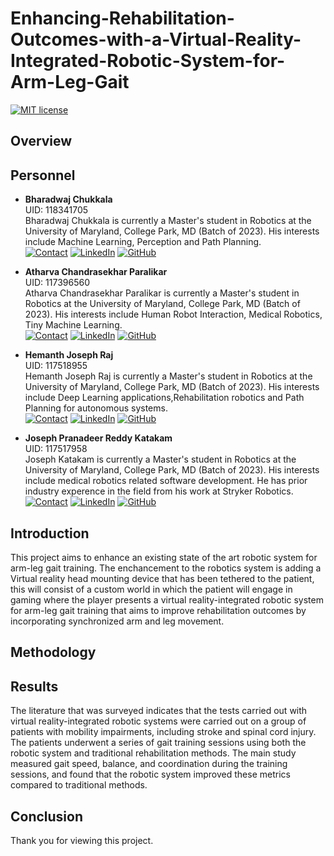 # Enhancing-Rehabilitation-Outcomes-with-a-Virtual-Reality-Integrated-Robotic-System-for-Arm-Leg-Gait

[![MIT license](https://img.shields.io/badge/License-MIT-blue.svg)](https://lbesson.mit-license.org/)

## Overview

## Personnel

* **Bharadwaj Chukkala**<br>
UID: 118341705 <br>
Bharadwaj Chukkala is currently a Master's student in Robotics at the University of Maryland, College Park, MD (Batch of 2023). His interests include Machine Learning, Perception and Path Planning.<br>
[![Contact](https://img.shields.io/badge/Gmail-D14836?style=for-the-badge&logo=gmail&logoColor=white)](bchukkal@umd.edu) 
[![LinkedIn](https://img.shields.io/badge/LinkedIn-0077B5?style=for-the-badge&logo=linkedin&logoColor=white)](https://www.linkedin.com/in/bharadwaj-chukkala/) 
[![GitHub](https://img.shields.io/badge/GitHub-100000?style=for-the-badge&logo=github&logoColor=white)](https://github.com/bharadwaj-chukkala)            

* **Atharva Chandrasekhar Paralikar**<br>
UID: 117396560 <br>
Atharva Chandrasekhar Paralikar is currently a Master's student in Robotics at the University of Maryland, College Park, MD (Batch of 2023). His interests include Human Robot Interaction, Medical Robotics, Tiny Machine Learning.<br>
[![Contact](https://img.shields.io/badge/Gmail-D14836?style=for-the-badge&logo=gmail&logoColor=white)](atharvap@umd.edu) 
[![LinkedIn](https://img.shields.io/badge/LinkedIn-0077B5?style=for-the-badge&logo=linkedin&logoColor=white)](https://www.linkedin.com/in/athp/) 
[![GitHub](https://img.shields.io/badge/GitHub-100000?style=for-the-badge&logo=github&logoColor=white)](https://github.com/Atharva-Paralikar) 

* **Hemanth Joseph Raj**<br>
UID: 117518955 <br>
Hemanth Joseph Raj is currently a Master's student in Robotics at the University of Maryland, College Park, MD (Batch of 2023). His interests include Deep Learning applications,Rehabilitation robotics and Path Planning for autonomous systems.<br>
[![Contact](https://img.shields.io/badge/Gmail-D14836?style=for-the-badge&logo=gmail&logoColor=white)](hemanth1@umd.edu) 
[![LinkedIn](https://img.shields.io/badge/LinkedIn-0077B5?style=for-the-badge&logo=linkedin&logoColor=white)](https://www.linkedin.com/in/hemanthjosephraj) 
[![GitHub](https://img.shields.io/badge/GitHub-100000?style=for-the-badge&logo=github&logoColor=white)](https://github.com/HemanthJoseph)

* **Joseph Pranadeer Reddy Katakam**<br>
UID: 117517958 <br>
Joseph Katakam is currently a Master's student in Robotics at the University of Maryland, College Park, MD (Batch of 2023). His interests include medical robotics related software development. He has prior industry experence in the field from his work at Stryker Robotics.<br>
[![Contact](https://img.shields.io/badge/Gmail-D14836?style=for-the-badge&logo=gmail&logoColor=white)](jkatak73@umd.edu) 
[![LinkedIn](https://img.shields.io/badge/LinkedIn-0077B5?style=for-the-badge&logo=linkedin&logoColor=white)](https://www.linkedin.com/in/josephkatakam/) 
[![GitHub](https://img.shields.io/badge/GitHub-100000?style=for-the-badge&logo=github&logoColor=white)](https://github.com/roboticistjoseph)

## Introduction

This project aims to enhance an existing state of the art robotic system for arm-leg gait training. The enchancement to the robotics system is adding a Virtual reality head mounting device that has been tethered to the patient, this will consist of a custom world in which the patient will engage in gaming where the player presents a virtual reality-integrated robotic system for arm-leg gait training that aims to improve rehabilitation outcomes by incorporating synchronized arm and leg movement. 

## Methodology


## Results

The literature that was surveyed indicates that the tests carried out with virtual reality-integrated robotic systems were carried out on a group of patients with mobility impairments, including stroke and spinal cord injury. The patients underwent a series of gait training sessions using both the robotic system and traditional rehabilitation methods. The main study measured gait speed, balance, and coordination during the training sessions, and found that the robotic system improved these metrics compared to traditional methods.

## Conclusion


Thank you for viewing this project.

